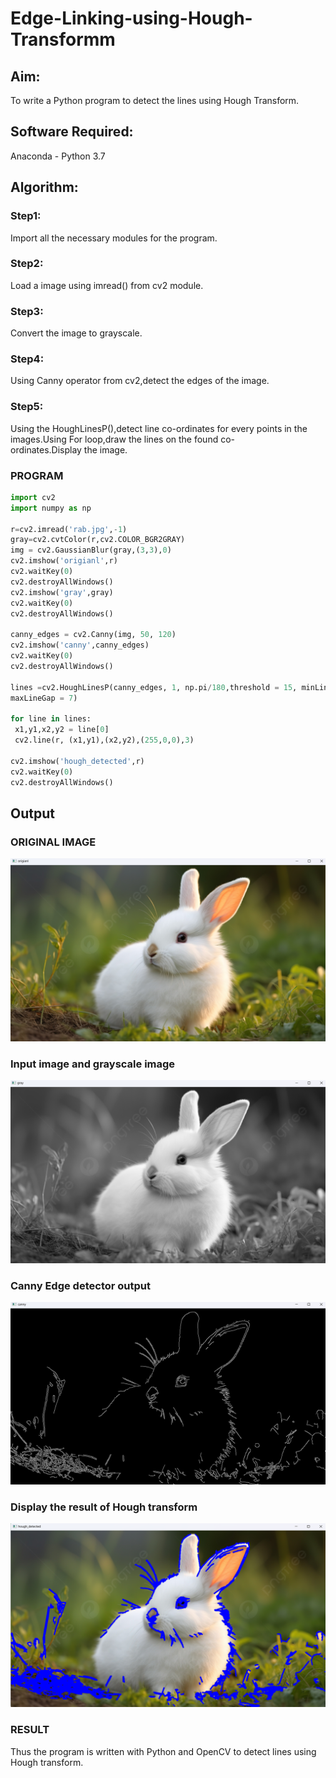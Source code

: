 # Edge-Linking-using-Hough-Transformm
## Aim:
To write a Python program to detect the lines using Hough Transform.

## Software Required:
Anaconda - Python 3.7

## Algorithm:
### Step1:

Import all the necessary modules for the program.
### Step2:

Load a image using imread() from cv2 module.
### Step3:

Convert the image to grayscale.
### Step4:

Using Canny operator from cv2,detect the edges of the image.
### Step5:

Using the HoughLinesP(),detect line co-ordinates for every points in the images.Using For loop,draw the lines on the found co-ordinates.Display the image.
### PROGRAM
```python
import cv2
import numpy as np

r=cv2.imread('rab.jpg',-1)
gray=cv2.cvtColor(r,cv2.COLOR_BGR2GRAY)
img = cv2.GaussianBlur(gray,(3,3),0)
cv2.imshow('origianl',r)
cv2.waitKey(0)
cv2.destroyAllWindows()
cv2.imshow('gray',gray)
cv2.waitKey(0)
cv2.destroyAllWindows()

canny_edges = cv2.Canny(img, 50, 120)
cv2.imshow('canny',canny_edges)
cv2.waitKey(0)
cv2.destroyAllWindows()

lines =cv2.HoughLinesP(canny_edges, 1, np.pi/180,threshold = 15, minLineLength =5 ,
maxLineGap = 7)

for line in lines:
 x1,y1,x2,y2 = line[0]
 cv2.line(r, (x1,y1),(x2,y2),(255,0,0),3)

cv2.imshow('hough_detected',r)
cv2.waitKey(0)
cv2.destroyAllWindows()
```
## Output
### ORIGINAL IMAGE
![output](./a.png)
### Input image and grayscale image
![output](./b.png)

### Canny Edge detector output
![output](./c.png)

### Display the result of Hough transform
![output](./d.png)

### RESULT
Thus the program is written with Python and OpenCV to detect lines using Hough transform.